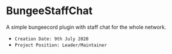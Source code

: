 # BungeeStaffChat
A simple bungeecord plugin with staff chat for the whole network.
* `Creation Date: 9th July 2020`
* `Project Position: Leader/Maintainer`
